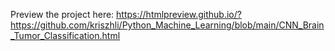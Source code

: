 Preview the project here: https://htmlpreview.github.io/?https://github.com/kriszhli/Python_Machine_Learning/blob/main/CNN_Brain_Tumor_Classification.html
